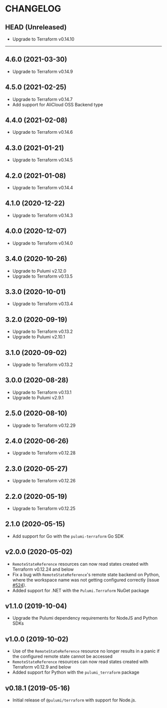 CHANGELOG
=========

## HEAD (Unreleased)
* Upgrade to Terraform v0.14.10

---

## 4.6.0 (2021-03-30)
* Upgrade to Terraform v0.14.9

## 4.5.0 (2021-02-25)
* Upgrade to Terraform v0.14.7
* Add support for AliCloud OSS Backend type

## 4.4.0 (2021-02-08)
* Upgrade to Terraform v0.14.6

## 4.3.0 (2021-01-21)
* Upgrade to Terraform v0.14.5

## 4.2.0 (2021-01-08)
* Upgrade to Terraform v0.14.4

## 4.1.0 (2020-12-22)
* Upgrade to Terraform v0.14.3

## 4.0.0 (2020-12-07)
* Upgrade to Terraform v0.14.0

## 3.4.0 (2020-10-26)
* Upgrade to Pulumi v2.12.0
* Upgrade to Terraform v0.13.5

## 3.3.0 (2020-10-01)
* Upgrade to Terraform v0.13.4

## 3.2.0 (2020-09-19)
* Upgrade to Terraform v0.13.2
* Upgrade to Pulumi v2.10.1

## 3.1.0 (2020-09-02)
* Upgrade to Terraform v0.13.2

## 3.0.0 (2020-08-28)
* Upgrade to Terraform v0.13.1
* Upgrade to Pulumi v2.9.1

## 2.5.0 (2020-08-10)
* Upgrade to Terraform v0.12.29

## 2.4.0 (2020-06-26)
* Upgrade to Terraform v0.12.28

## 2.3.0 (2020-05-27)
* Upgrade to Terraform v0.12.26

## 2.2.0 (2020-05-19)
* Upgrade to Terraform v0.12.25

## 2.1.0 (2020-05-15)
* Add support for Go with the `pulumi-terraform` Go SDK

## v2.0.0 (2020-05-02)
* `RemoteStateReference` resources can now read states created with Terraform v0.12.24 and below
* Fix a bug with `RemoteStateReference`'s remote state backend on Python, where the workspace name was not  getting configured correctly (issue [#524](https://github.com/pulumi/pulumi-terraform/issues/524)).
* Added support for .NET with the `Pulumi.Terraform` NuGet package

## v1.1.0 (2019-10-04)
* Upgrade the Pulumi dependency requirements for NodeJS and Python SDKs

## v1.0.0 (2019-10-02)
* Use of the `RemoteStateReference` resource no longer results in a panic if the configured remote state cannot be accessed
* `RemoteStateReference` resources can now read states created with Terraform v0.12.9 and below
* Added support for Python with the `pulumi_terraform` package

## v0.18.1 (2019-05-16)
* Initial release of `@pulumi/terraform` with support for Node.js.
